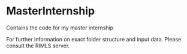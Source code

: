 # MasterInternship
Contains the code for my master internship 

For further information on exact folder structure and input data. Please consult the RIMLS server. 
